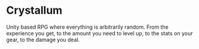 # Crystallum

Unity based RPG where everything is arbitrarily random. From the experience you get, to the amount you need to level up, to the stats on your gear, to the damage you deal. 